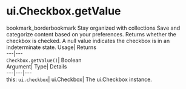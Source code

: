  
#  ui.Checkbox.getValue 
bookmark_borderbookmark Stay organized with collections  Save and categorize content based on your preferences.
Returns whether the checkbox is checked. A null value indicates the checkbox is in an indeterminate state. 
Usage| Returns  
---|---  
`Checkbox.getValue()`| Boolean  
Argument| Type| Details  
---|---|---  
this: `ui.checkbox`| ui.Checkbox| The ui.Checkbox instance.  
